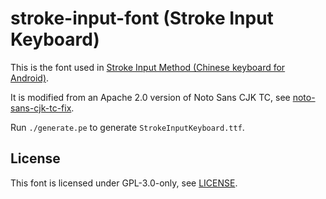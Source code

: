 # stroke-input-font (Stroke Input Keyboard)

This is the font used in
[Stroke Input Method (Chinese keyboard for Android)][app].

It is modified from an Apache 2.0 version of Noto Sans CJK TC,
see [noto-sans-cjk-tc-fix].

Run `./generate.pe` to generate `StrokeInputKeyboard.ttf`.


[app]: https://github.com/stroke-input/stroke-input-android
[noto-sans-cjk-tc-fix]: https://github.com/stroke-input/noto-sans-cjk-tc-fix


## License

This font is licensed under GPL-3.0-only, see [LICENSE].


[LICENSE]: LICENSE
